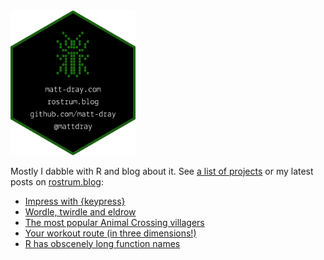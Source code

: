 <img src="https://raw.githubusercontent.com/matt-dray/stickers/master/output/business_hex.png" width=200>

Mostly I dabble with R and blog about it. See [a list of projects](https://github.com/matt-dray/projects/blob/main/README.md) or my latest posts on [rostrum.blog](https://www.rostrum.blog/):

<!-- BLOG-POST-LIST:START -->
- [Impress with {keypress}](https://www.rostrum.blog/2022/01/19/keypress/)
- [Wordle, twirdle and eldrow](https://www.rostrum.blog/2022/01/14/wordle/)
- [The most popular Animal Crossing villagers](https://www.rostrum.blog/2022/01/07/acnh-swipe-results/)
- [Your workout route &lpar;in three dimensions!&rpar;](https://www.rostrum.blog/2021/12/30/gpx3d/)
- [R has obscenely long function names](https://www.rostrum.blog/2021/11/27/long-fns/)
<!-- BLOG-POST-LIST:END -->
